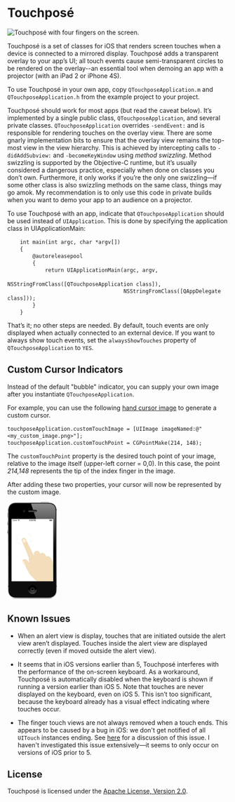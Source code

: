# Touchposé

![Touchposé with four fingers on the screen.](http://reactionsoftware.com.s3.amazonaws.com/images/Touchpos%C3%A9%20screen%20shot.png)

Touchposé is a set of classes for iOS that renders screen touches when
a device is connected to a mirrored display. Touchposé adds a
transparent overlay to your app’s UI; all touch events cause
semi-transparent circles to be rendered on the overlay--an essential
tool when demoing an app with a projector (with an iPad 2 or iPhone
4S).

To use Touchposé in your own app, copy `QTouchposeApplication.m` and
`QTouchposeApplication.h` from the example project to your project.

Touchposé should work for most apps (but read the caveat below). It’s
implemented by a single public class, `QTouchposeApplication`, and
several private classes.  `QTouchposeApplication` overrides
`‑sendEvent:` and is responsible for rendering touches on the overlay
view.  There are some gnarly implementation bits to ensure that the
overlay view remains the top-most view in the view hierarchy. This is
achieved by intercepting calls to `-didAddSubview:` and
`-becomeKeyWindow` using _method swizzling_. Method swizzling is
supported by the Objective-C runtime, but it’s usually considered a
dangerous practice, especially when done on classes you don’t
own. Furthermore, it only works if you’re the only one swizzling—if
some other class is also swizzling methods on the same class, things
may go amok. My recommendation is to only use this code in private
builds when you want to demo your app to an audience on a projector.

To use Touchposé with an app, indicate that `QTouchposeApplication`
should be used instead of `UIApplication`. This is done by specifying
the application class in UIApplicationMain:

        int main(int argc, char *argv[])
        {
            @autoreleasepool
            {
                return UIApplicationMain(argc, argv,
                                         NSStringFromClass([QTouchposeApplication class]),
                                         NSStringFromClass([QAppDelegate class]));
            }
        }

That’s it; no other steps are needed. By default, touch events are
only displayed when actually connected to an external device. If you
want to always show touch events, set the `alwaysShowTouches` property
of `QTouchposeApplication` to `YES`.

## Custom Cursor Indicators

Instead of the default "bubble" indicator, you can supply your own image after you instantiate `QTouchposeApplication`.

For example, you can use the following [hand cursor image](./QTouchposeFinger.png) to generate a custom cursor.


```
touchposeApplication.customTouchImage = [UIImage imageNamed:@"<my_custom_image.png>"];
touchposeApplication.customTouchPoint = CGPointMake(214, 148);
```

The `customTouchPoint` property is the desired touch point of your image, relative to the image itself (upper-left corner = 0,0). In this case, the point *214,148* represents the tip of the index finger in the image.

After adding these two properties, your cursor will now be represented by the custom image.

<img src="touchpose_hand_screenshot.png" width="115px" height="222px" />


## Known Issues

- When an alert view is display, touches that are initiated outside
  the alert view aren’t displayed. Touches inside the alert view are
  displayed correctly (even if moved outside the alert view).

- It seems that in iOS versions earlier than 5, Touchposé interferes
  with the performance of the on-screen keyboard. As a workaround,
  Touchposé is automatically disabled when the keyboard is shown if
  running a version earlier than iOS 5. Note that touches are never
  displayed on the keyboard, even on iOS 5. This isn’t too
  significant, because the keyboard already has a visual effect
  indicating where touches occur.

- The finger touch views are not always removed when a touch
  ends. This appears to be caused by a bug in iOS: we don't get
  notified of all `UITouch` instances ending. See
  [here](https://discussions.apple.com/thread/1507669?start=0&tstart=0)
  for a discussion of this issue. I haven't investigated this issue
  extensively—it seems to only occur on versions of iOS prior to 5.

## License

Touchposé is licensed under the
[Apache License, Version 2.0](http://www.apache.org/licenses/LICENSE-2.0.html).
